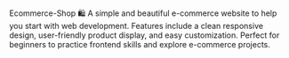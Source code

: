 Ecommerce-Shop
🛍️ A simple and beautiful e-commerce website to help you start with web development. Features include a clean responsive design, user-friendly product display, and easy customization. Perfect for beginners to practice frontend skills and explore e-commerce projects.

